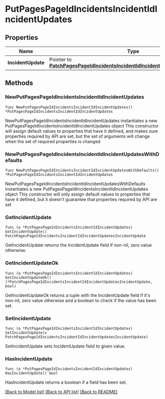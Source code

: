 # PutPagesPageIdIncidentsIncidentIdIncidentUpdates

## Properties

Name | Type | Description | Notes
------------ | ------------- | ------------- | -------------
**IncidentUpdate** | Pointer to [**PatchPagesPageIdIncidentsIncidentIdIncidentUpdatesIncidentUpdate**](patchPagesPageIdIncidentsIncidentIdIncidentUpdates_incident_update.md) |  | [optional] 

## Methods

### NewPutPagesPageIdIncidentsIncidentIdIncidentUpdates

`func NewPutPagesPageIdIncidentsIncidentIdIncidentUpdates() *PutPagesPageIdIncidentsIncidentIdIncidentUpdates`

NewPutPagesPageIdIncidentsIncidentIdIncidentUpdates instantiates a new PutPagesPageIdIncidentsIncidentIdIncidentUpdates object
This constructor will assign default values to properties that have it defined,
and makes sure properties required by API are set, but the set of arguments
will change when the set of required properties is changed

### NewPutPagesPageIdIncidentsIncidentIdIncidentUpdatesWithDefaults

`func NewPutPagesPageIdIncidentsIncidentIdIncidentUpdatesWithDefaults() *PutPagesPageIdIncidentsIncidentIdIncidentUpdates`

NewPutPagesPageIdIncidentsIncidentIdIncidentUpdatesWithDefaults instantiates a new PutPagesPageIdIncidentsIncidentIdIncidentUpdates object
This constructor will only assign default values to properties that have it defined,
but it doesn't guarantee that properties required by API are set

### GetIncidentUpdate

`func (o *PutPagesPageIdIncidentsIncidentIdIncidentUpdates) GetIncidentUpdate() PatchPagesPageIdIncidentsIncidentIdIncidentUpdatesIncidentUpdate`

GetIncidentUpdate returns the IncidentUpdate field if non-nil, zero value otherwise.

### GetIncidentUpdateOk

`func (o *PutPagesPageIdIncidentsIncidentIdIncidentUpdates) GetIncidentUpdateOk() (*PatchPagesPageIdIncidentsIncidentIdIncidentUpdatesIncidentUpdate, bool)`

GetIncidentUpdateOk returns a tuple with the IncidentUpdate field if it's non-nil, zero value otherwise
and a boolean to check if the value has been set.

### SetIncidentUpdate

`func (o *PutPagesPageIdIncidentsIncidentIdIncidentUpdates) SetIncidentUpdate(v PatchPagesPageIdIncidentsIncidentIdIncidentUpdatesIncidentUpdate)`

SetIncidentUpdate sets IncidentUpdate field to given value.

### HasIncidentUpdate

`func (o *PutPagesPageIdIncidentsIncidentIdIncidentUpdates) HasIncidentUpdate() bool`

HasIncidentUpdate returns a boolean if a field has been set.


[[Back to Model list]](../README.md#documentation-for-models) [[Back to API list]](../README.md#documentation-for-api-endpoints) [[Back to README]](../README.md)


